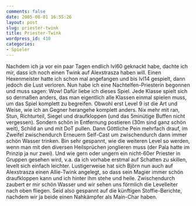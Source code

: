 ```yaml
---
comments: false
date: 2005-08-01 16:55:26
layout: post
slug: priester-twink
title: Priester-Twink
wordpress_id: 410
categories:
- Spieler
---
```


Nachdem ich ja vor ein paar Tagen endlich lvl60 geknackt habe, dachte ich mir, dass ich noch einen Twink auf Alexstrasza haben will. Einen Hexenmeister hatte ich schon mal angefangen und bis lvl14 gespielt, dann jedoch die Lust verloren. Nun habe ich eine Nachtelfen-Priesterin begonnen und muss sagen: Wow! Dafür liebe ich dieses Spiel. Jede Klasse spielt sich so dermaßen anders, das man eigentlich alle Klassen einmal spielen muss, um das Spiel komplett zu begreifen. Obwohl erst Level 9 ist die Art und Weise, wie ich an Gegner herangehe komplett anders. Nix mehr mit ran, Stun, Richturteil, Siegel und draufkloppen (und das 5minütige Buffen nicht vergessen). Sondern schön in Entfernung postieren (30m sind ganz schön weit), Schild an und mit DoT pullen. Dann Göttliche Pein mehrfach drauf, im Zweifel zwischendurch Erneuern Self-Cast um zwischendurch dann immer schön Wasser trinken. Bin sehr gespannt, wie die weiteren Level so werden, wenn man mit den diversen Heilsprüchen jonglieren muss (der Pala hatte im Prinzip ja nur zwei). Und wie gern oder ungern ein nicht-60er Priester in Gruppen gesehen wird, v.a. da ich vorhabe erstmal auf Schatten zu skillen, levelt sich einfach leichter.
Lustigerweise hat sich Björn nun auch auf Alexstrasza einen Allie-Twink angelegt, so dass sein Magier immer schön draufkloppen kann und ich hinter ihm stehe und heile. Zwischendurch zaubert er mir schön Wasser und wir sehen uns förmlich die Levelleiter nach oben fliegen. Seid also gespannt auf die künftigen Stoffie-Berichte, nachdem wir ja beide einen Nahkämpfer als Main-Char haben.
